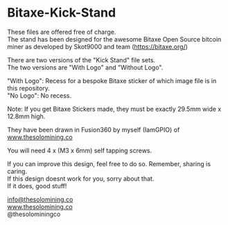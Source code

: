 # Bitaxe-Kick-Stand

These files are offered free of charge.   
The stand has been designed for the awesome Bitaxe Open Source bitcoin miner as developed by Skot9000 and team (https://bitaxe.org/)

There are two versions of the "Kick Stand" file sets.  
The two versions are "With Logo" and "Without Logo".  

"With Logo": Recess for a bespoke Bitaxe sticker of which image file is in this repository.  
"No Logo": No recess.  

Note: If you get Bitaxe Stickers made, they must be exactly 29.5mm wide x 12.8mm high.  
 
They have been drawn in Fusion360 by myself (IamGPIO) of www.thesolomining.co  

You will need 4 x (M3 x 6mm) self tapping screws.  


If you can improve this design, feel free to do so. Remember, sharing is caring.  
If this design doesnt work for you, sorry about that.  
If it does, good stuff!  


info@thesolomining.co  
www.thesolomining.co  
@thesolominingco  
